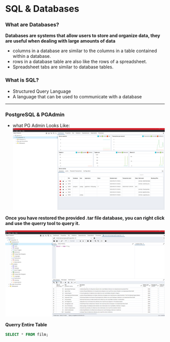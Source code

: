 # SQL & Databases

### What are Databases?

**Databases are systems that allow users to store and organize data, they are useful when dealing with large amounts of data**

- columns in a database are similar to the columns in a table contained within a database.
- rows in a database table are also like the rows of a spreadsheet.
- Spreadsheet tabs are similar to database tables.

### What is SQL?

- Structured Query Language
- A language that can be used to communicate with a database

---


### PostgreSQL & PGAdmin

- what PG Admin Looks Like:
![PG Admin Interface](2023-05-25-13-01-24.png)



**Once you have restored the provided .tar file database, you can right click and use the querry tool to query it.**

![Select All Query In PgAdmin](2023-05-25-13-08-27.png)


**Querry Entire Table**

```sql
SELECT * FROM film;
```
